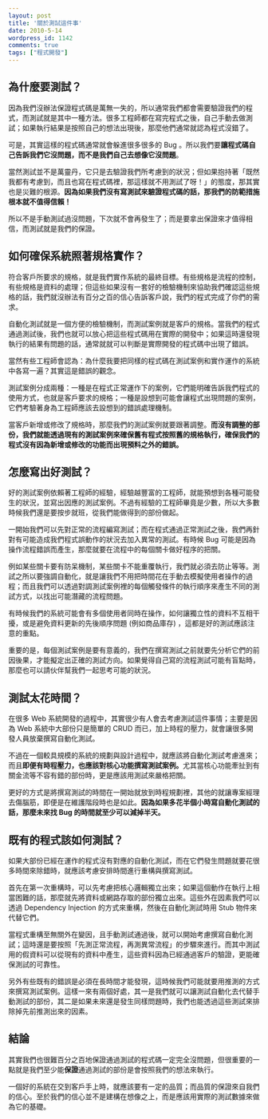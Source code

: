```yaml
---
layout: post
title: '關於測試這件事'
date: 2010-5-14
wordpress_id: 1142
comments: true
tags: ["程式開發"]
---
```


## 為什麼要測試？

因為我們沒辦法保證程式碼是萬無一失的，所以通常我們都會需要驗證我們的程式，而測試就是其中一種方法。很多工程師都在寫完程式之後，自己手動去做測試；如果執行結果是按照自己的想法出現後，那麼他們通常就認為程式沒錯了。

可是，其實這樣的程式碼通常就會躲進很多很多的 Bug 。所以我們要<strong>讓程式碼自己告訴我們它沒問題，而不是我們自己去想像它沒問題</strong>。

<!--more-->

當然測試並不是萬靈丹，它只是去驗證我們所考慮到的狀況；但如果抱持著「既然我都有考慮到，而且也寫在程式碼裡，那這樣就不用測試了呀！」的態度，那其實也是災難的根源。<strong>因為如果我們沒有寫測試來驗證程式碼的話，那我們的防範措施根本就不值得信賴！</strong>

所以不是手動測試過沒問題，下次就不會再發生了；而是要拿出保證來才值得相信，而測試就是我們的保證。

## 如何確保系統照著規格實作？

符合客戶所要求的規格，就是我們實作系統的最終目標。有些規格是流程的控制，有些規格是資料的處理；但這些如果沒有一套好的檢驗機制來協助我們確認這些規格的話，我們就沒辦法有百分之百的信心告訴客戶說，我們的程式完成了你們的需求。

自動化測試就是一個方便的檢驗機制，而測試案例就是客戶的規格。當我們的程式通過測試後，我們也就可以放心把這些程式碼用在實際的開發中；如果這時還發現執行的結果有問題的話，通常就就可以判斷是實際開發的程式碼中出現了錯誤。

當然有些工程師會認為：為什麼我要把同樣的程式碼在測試案例和實作運作的系統中各寫一遍？其實這是錯誤的觀念。

測試案例分成兩種：一種是在程式正常運作下的案例，它們能明確告訴我們程式的使用方式，也就是客戶要求的規格；一種是設想到可能會讓程式出現問題的案例，它們考驗著身為工程師應該去設想到的錯誤處理機制。

當客戶新增或修改了規格時，那麼我們的測試案例就要跟著調整。<strong>而沒有調整的部份，我們就能透過現有的測試案例來確保舊有程式按照舊的規格執行，確保我們的程式沒有因為新增或修改的功能而出現預料之外的錯誤。</strong>

## 怎麼寫出好測試？

好的測試案例依賴著工程師的經驗，經驗越豐富的工程師，就能預想到各種可能發生的狀況，並寫出因應的測試案例。不過有經驗的工程師畢竟是少數，所以大多數時候我們還是要按步就班，從我們能做得到的部份做起。

一開始我們可以先對正常的流程編寫測試；而在程式通過正常測試之後，我們再針對有可能造成我們程式誤動作的狀況去加入異常的測試。有時候 Bug 可能是因為操作流程錯誤而產生，那麼就要在流程中的每個關卡做好程序的把關。

例如某些關卡要有防呆機制，某些關卡不能重覆執行，我們就必須去防止等等。測試之所以要強調自動化，就是讓我們不用把時間花在手動去模擬使用者操作的過程；而且我們可以透過對調測試案例裡的每個觸發條件的執行順序來產生不同的測試方式，以找出可能潛藏的流程問題。

有時候我們的系統可能會有多個使用者同時在操作，如何讓獨立性的資料不互相干擾，或是避免資料更新的先後順序問題 (例如商品庫存) ，這都是好的測試應該注意的重點。

重要的是，每個測試案例是要有意義的，我們在撰寫測試之前就要先分析它們的前因後果，才能擬定出正確的測試方向。如果覺得自己寫的流程測試可能有盲點時，那麼也可以請伙伴幫我們一起思考可能的狀況。

## 測試太花時間？

在很多 Web 系統開發的過程中，其實很少有人會去考慮測試這件事情；主要是因為 Web 系統中大部份只是簡單的 CRUD 而已，加上時程的壓力，就會讓很多開發人員放棄撰寫自動化測試。

不過在一個較具規模的系統的規劃與設計過程中，就應該將自動化測試考慮進來；而且<strong>即便有時程壓力，也應該對核心功能撰寫測試案例。</strong>尤其當核心功能牽扯到有關金流等不容有錯的部份時，更是應該用測試來嚴格把關。

更好的方式是將撰寫測試的時間在一開始就放到時程規劃裡，其他的就讓專案經理去傷腦筋，即便是在維護階段時也是如此。<strong>因為如果多花半個小時寫自動化測試的話，那麼未來找 Bug 的時間就至少可以減掉半天。</strong>

## 既有的程式該如何測試？

如果大部份已經在運作的程式沒有對應的自動化測試，而在它們發生問題就要花很多時間來除錯時，就應該考慮安排時間進行重構與撰寫測試。

首先在第一次重構時，可以先考慮把核心邏輯獨立出來；如果這個動作在執行上相當困難的話，那麼就先將資料或網路存取的部份獨立出來。這些外在因素我們可以透過 Dependency Injection 的方式來重構，然後在自動化測試時用 Stub 物件來代替它們。

當程式重構至無關外在變因，且手動測試通過後，就可以開始考慮撰寫自動化測試；這時還是要按照「先測正常流程，再測異常流程」的步驟來進行。而其中測試用的假資料可以從現有的資料中產生，這些資料因為已經通過客戶的驗證，更能確保測試的可靠性。

另外有些既有的錯誤是必須在長時間才能發現，這時候我們可能就要用推測的方式來撰寫測試案例。這樣一來有兩個好處，其一是我們就可以讓測試自動化去代替手動測試的部份，其二是如果未來還是發生同樣問題時，我們也能透過這些測試來排除掉先前推測出來的因素。

## 結論

其實我們也很難百分之百地保證通過測試的程式碼一定完全沒問題，但很重要的一點就是我們至少能<strong>保證</strong>通過測試的部份是會按照我們的想法來執行。

一個好的系統在交到客戶手上時，就應該要有一定的品質；而品質的保證來自我們的信心。至於我們的信心並不是建構在想像之上，而是應該用實際的測試數據來做為它的基礎。
